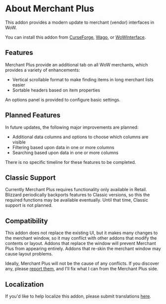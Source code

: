 # About Merchant Plus

This addon provides a modern update to merchant (vendor) interfaces in WoW.

You can install this addon from [CurseForge](https://www.curseforge.com/wow/addons/merchant-plus "CurseForge"), [Wago](https://addons.wago.io/addons/merchant-plus), or [WoWInterface](https://www.wowinterface.com/downloads/info???-MerchantPlus.html).

## Features

Merchant Plus provide an additional tab on all WoW merchants, which provides a variety of enhancements:

* Vertical scrollable format to make finding items in long merchant lists easier
* Sortable headers based on item properties

An options panel is  provided to configure basic settings.

## Planned Features

In future updates, the following major improvements are planned:

* Additional data columns and options to choose which columns are visible
* Filtering based upon data in one or more columns
* Searching based upon data in one or more columns

There is no specific timeline for these features to be completed.

## Classic Support

Currently Merchant Plus requires functionality only available in Retail.  Blizzard periodically backports features to Classic versions, so this the required functions may be available eventually.  Until that time, Classic support is not planned.

## Compatibility

This addon does not replace the existing UI, but it makes many changes to the merchant window, so it may conflict with other addons that modify the contents or layout.  Addons that replace the window will prevent Merchant Plus from appearing entirely.  Addons that re-skin the merchant window may cause layout problems.

Ideally, Merchant Plus will not be the cause of any conflicts. If you discover any, please [report them](https://github.com/kstange/MerchantPlus/issues/), and I'll fix what I can from the Merchant Plus side.

## Localization

If you'd like to help localize this addon, please submit translations [here](https://www.curseforge.com/wow/addons/merchant-plus/localization).

